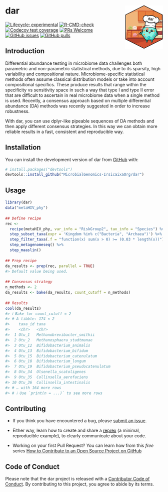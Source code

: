 
<!-- README.md is generated from README.Rmd. Please edit that file -->

# dar <a href="https://microbialgenomics-irsicaixaorg.github.io/dar/"><img src="man/figures/logo.png" align="right" height="138" /></a>

<!-- badges: start -->

[![Lifecycle:
experimental](https://img.shields.io/badge/lifecycle-experimental-orange.svg)](https://lifecycle.r-lib.org/articles/stages.html#experimental)
[![R-CMD-check](https://github.com/MicrobialGenomics-IrsicaixaOrg/dar/workflows/R-CMD-check/badge.svg)](https://github.com/MicrobialGenomics-IrsicaixaOrg/dar/actions)
[![Codecov test
coverage](https://codecov.io/gh/MicrobialGenomics-IrsicaixaOrg/dar/branch/main/graph/badge.svg)](https://app.codecov.io/gh/MicrobialGenomics-IrsicaixaOrg/dar?branch=main)
[![PRs
Welcome](https://img.shields.io/badge/PRs-welcome-brightgreen.svg?style=flat-square)](https://makeapullrequest.com)
[![GitHub
issues](https://img.shields.io/github/issues/MicrobialGenomics-IrsicaixaOrg/dar)](https://github.com/MicrobialGenomics-IrsicaixaOrg/dar/issues)
[![GitHub
pulls](https://img.shields.io/github/issues-pr/MicrobialGenomics-IrsicaixaOrg/dar)](https://github.com/lMicrobialGenomics-IrsicaixaOrg/dar/pulls)
<!-- badges: end -->

## Introduction

Differential abundance testing in microbiome data challenges both
parametric and non-parametric statistical methods, due to its sparsity,
high variability and compositional nature. Microbiome-specific
statistical methods often assume classical distribution models or take
into account compositional specifics. These produce results that range
within the specificity vs sensitivity space in such a way that type I
and type II error that are difficult to ascertain in real microbiome
data when a single method is used. Recently, a consensus approach based
on multiple differential abundance (DA) methods was recently suggested
in order to increase robustness.

With dar, you can use dplyr-like pipeable sequences of DA methods and
then apply different consensus strategies. In this way we can obtain
more reliable results in a fast, consistent and reproducible way.

## Installation

You can install the development version of dar from
[GitHub](https://github.com/) with:

``` r
# install.packages("devtools")
devtools::install_github("MicrobialGenomics-IrsicaixaOrg/dar")
```

## Usage

``` r
library(dar)
data("metaHIV_phy")

## Define recipe
rec <-
  recipe(metaHIV_phy, var_info = "RiskGroup2", tax_info = "Species") %>%
  step_subset_taxa(expr = 'Kingdom %in% c("Bacteria", "Archaea")') %>%
  step_filter_taxa(.f = "function(x) sum(x > 0) >= (0.03 * length(x))") %>%
  step_metagenomeseq() %>%
  step_maaslin()

## Prep recipe
da_results <- prep(rec, parallel = TRUE)
#> Default value being used.

## Consensus strategy
n_methods <- 2
da_results <- bake(da_results, count_cutoff = n_methods)

## Results
cool(da_results)
#> ℹ Bake for count_cutoff = 2
#> # A tibble: 174 × 2
#>    taxa_id taxa                             
#>    <chr>   <chr>                            
#>  1 Otu_1   Methanobrevibacter_smithii       
#>  2 Otu_2   Methanosphaera_stadtmanae        
#>  3 Otu_12  Bifidobacterium_animalis         
#>  4 Otu_13  Bifidobacterium_bifidum          
#>  5 Otu_15  Bifidobacterium_catenulatum      
#>  6 Otu_18  Bifidobacterium_longum           
#>  7 Otu_19  Bifidobacterium_pseudocatenulatum
#>  8 Otu_34  Olsenella_scatoligenes           
#>  9 Otu_35  Collinsella_aerofaciens          
#> 10 Otu_36  Collinsella_intestinalis         
#> # … with 164 more rows
#> # ℹ Use `print(n = ...)` to see more rows
```

## Contributing

-   If you think you have encountered a bug, please [submit an
    issue](https://github.com/MicrobialGenomics-IrsicaixaOrg/dar/issues).

-   Either way, learn how to create and share a
    [reprex](https://reprex.tidyverse.org/articles/articles/learn-reprex.html)
    (a minimal, reproducible example), to clearly communicate about your
    code.

-   Working on your first Pull Request? You can learn how from this
    *free* series [How to Contribute to an Open Source Project on
    GitHub](https://kcd.im/pull-request)

## Code of Conduct

Please note that the dar project is released with a [Contributor Code of
Conduct](https://contributor-covenant.org/version/2/0/CODE_OF_CONDUCT.html).
By contributing to this project, you agree to abide by its terms.
